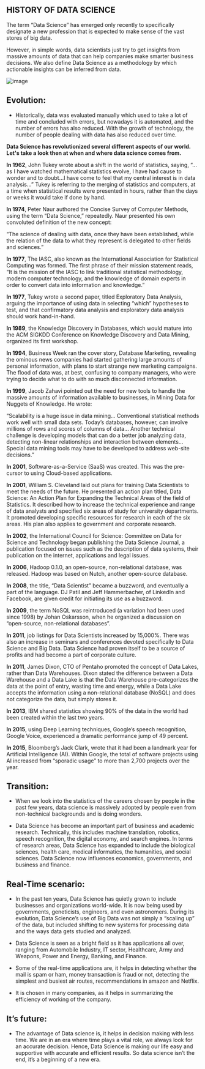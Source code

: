 ## HISTORY OF DATA SCIENCE


The term “Data Science” has emerged only recently to specifically designate a new profession that is expected to make sense of the vast stores of big data. 

However, in simple words, data scientists just try to get insights from massive amounts of data that can help companies make smarter business decisions. We also define Data Science as a methodology by which actionable insights can be inferred from data.

![image](https://user-images.githubusercontent.com/63282184/134684611-944f7bf7-7e08-421a-8e3d-dd48d8d4df77.png)

## **Evolution:**

  - Historically, data was evaluated manually which used to take a lot of time and concluded with errors, but nowadays it is automated, and the number of errors has also reduced. With the growth of technology, the number of people dealing with data has also reduced over time. 

**Data Science has revolutionized several different aspects of our world. Let's take a look then at when and where data science comes from.**

**In 1962**, John Tukey wrote about a shift in the world of statistics, saying, “… as I have watched mathematical statistics evolve, I have had cause to wonder and to doubt…I have come to feel that my central interest is in data analysis…” Tukey is referring to the merging of statistics and computers, at a time when statistical results were presented in hours, rather than the days or weeks it would take if done by hand.

**In 1974**, Peter Naur authored the Concise Survey of Computer Methods, using the term “Data Science,” repeatedly. Naur presented his own convoluted definition of the new concept:

“The science of dealing with data, once they have been established, while the relation of the data to what they represent is delegated to other fields and sciences.”

**In 1977**, The IASC, also known as the International Association for Statistical Computing was formed. The first phrase of their mission statement reads, “It is the mission of the IASC to link traditional statistical methodology, modern computer technology, and the knowledge of domain experts in order to convert data into information and knowledge.”

**In 1977**, Tukey wrote a second paper, titled Exploratory Data Analysis, arguing the importance of using data in selecting “which” hypotheses to test, and that confirmatory data analysis and exploratory data analysis should work hand-in-hand.

**In 1989**, the Knowledge Discovery in Databases, which would mature into the ACM SIGKDD Conference on Knowledge Discovery and Data Mining, organized its first workshop.

**In 1994**, Business Week ran the cover story, Database Marketing, revealing the ominous news companies had started gathering large amounts of personal information, with plans to start strange new marketing campaigns. The flood of data was, at best, confusing to company managers, who were trying to decide what to do with so much disconnected information.

**In 1999**, Jacob Zahavi pointed out the need for new tools to handle the massive amounts of information available to businesses, in Mining Data for Nuggets of Knowledge. He wrote:

“Scalability is a huge issue in data mining… Conventional statistical methods work well with small data sets. Today’s databases, however, can involve millions of rows and scores of columns of data… Another technical challenge is developing models that can do a better job analyzing data, detecting non-linear relationships and interaction between elements… Special data mining tools may have to be developed to address web-site decisions.”

**In 2001**, Software-as-a-Service (SaaS) was created. This was the pre-cursor to using Cloud-based applications.

**In 2001**, William S. Cleveland laid out plans for training Data Scientists to meet the needs of the future. He presented an action plan titled, Data Science: An Action Plan for Expanding the Technical Areas of the field of Statistics. It described how to increase the technical experience and range of data analysts and specified six areas of study for university departments. It promoted developing specific resources for research in each of the six areas. His plan also applies to government and corporate research.

**In 2002**, the International Council for Science: Committee on Data for Science and Technology began publishing the Data Science Journal, a publication focused on issues such as the description of data systems, their publication on the internet, applications and legal issues.

**In 2006**, Hadoop 0.1.0, an open-source, non-relational database, was released. Hadoop was based on Nutch, another open-source database.

**In 2008**, the title, “Data Scientist” became a buzzword, and eventually a part of the language. DJ Patil and Jeff Hammerbacher, of LinkedIn and Facebook, are given credit for initiating its use as a buzzword.

**In 2009**, the term NoSQL was reintroduced (a variation had been used since 1998) by Johan Oskarsson, when he organized a discussion on “open-source, non-relational databases”.

**In 2011**, job listings for Data Scientists increased by 15,000%. There was also an increase in seminars and conferences devoted specifically to Data Science and Big Data. Data Science had proven itself to be a source of profits and had become a part of corporate culture.

**In 2011**, James Dixon, CTO of Pentaho promoted the concept of Data Lakes, rather than Data Warehouses. Dixon stated the difference between a Data Warehouse and a Data Lake is that the Data Warehouse pre-categorizes the data at the point of entry, wasting time and energy, while a Data Lake accepts the information using a non-relational database (NoSQL) and does not categorize the data, but simply stores it.

**In 2013**, IBM shared statistics showing 90% of the data in the world had been created within the last two years.

**In 2015**, using Deep Learning techniques, Google’s speech recognition, Google Voice, experienced a dramatic performance jump of 49 percent.

**In 2015**, Bloomberg’s Jack Clark, wrote that it had been a landmark year for Artificial Intelligence (AI). Within Google, the total of software projects using AI increased from “sporadic usage” to more than 2,700 projects over the year.

## **Transition:**

- When we look into the statistics of the careers chosen by people in the past few years, data science is massively adopted by people even from non-technical backgrounds and is doing wonders.


- Data Science has become an important part of business and academic research. Technically, this includes machine translation, robotics, speech recognition, the digital economy, and search engines. In terms of research areas, Data Science has expanded to include the biological sciences, health care, medical informatics, the humanities, and social sciences. Data Science now influences economics, governments, and business and finance.


## Real-Time scenario:
- In the past ten years, Data Science has quietly grown to include businesses and organizations world-wide. It is now being used by governments, geneticists, engineers, and even astronomers. During its evolution, Data Science’s use of Big Data was not simply a “scaling up” of the data, but included shifting to new systems for processing data and the ways data gets studied and analyzed.

- Data Science is seen as a bright field as it has applications all over, ranging from Automobile Industry, IT sector, Healthcare, Army and Weapons, Power and Energy, Banking, and Finance. 
- Some of the real-time applications are, it helps in detecting whether the mail is spam or ham, money transaction is fraud or not, detecting the simplest and busiest air routes, recommendations in amazon and Netflix. 
- It is chosen in many companies, as it helps in summarizing the efficiency of working of the company.



## **It’s future:**

  - The advantage of Data science is, it helps in decision making with less time. We are in an era where time plays a vital role, we always look for an accurate decision. Hence, Data Science is making our life easy and supportive with accurate and efficient results. So data science isn’t the end, it’s a beginning of a new era.




